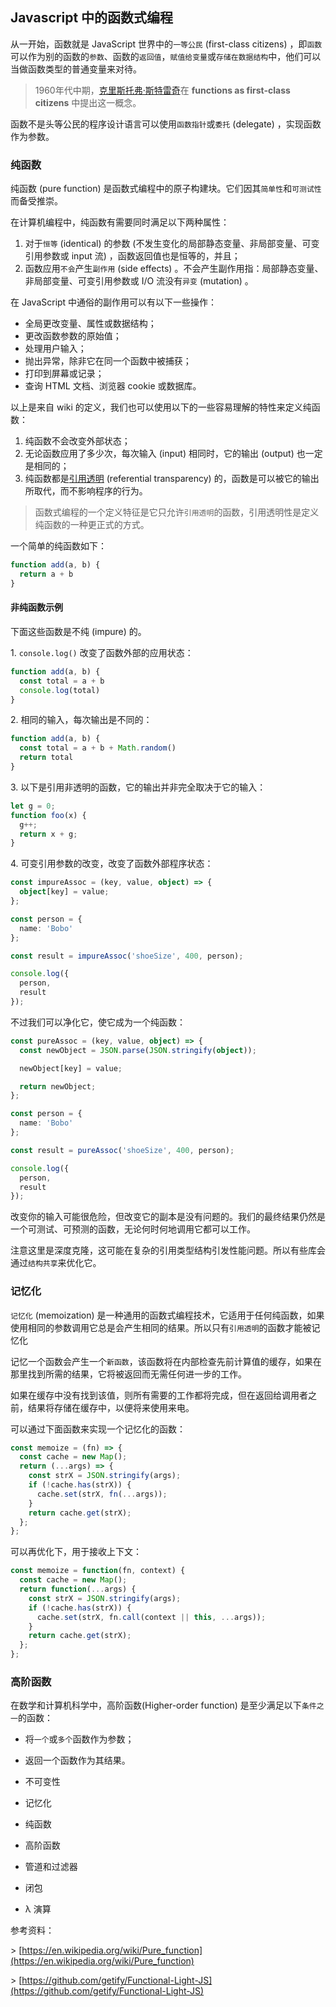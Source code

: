 ## Javascript 中的函数式编程 
从一开始，函数就是 JavaScript 世界中的`一等公民` (first-class citizens) ，即`函数`可以作为别的函数的`参数`、函数的`返回值`，`赋值给变量`或`存储在数据结构`中，他们可以当做函数类型的普通变量来对待。

> 1960年代中期，[克里斯托弗·斯特雷奇](https://zh.m.wikipedia.org/zh-hans/克里斯托弗·斯特雷奇)在 **functions as first-class citizens** 中提出这一概念。

函数不是头等公民的程序设计语言可以使用`函数指针`或`委托` (delegate) ，实现函数作为参数。

### 纯函数

纯函数 (pure function) 是函数式编程中的原子构建块。它们因其`简单性`和`可测试性`而备受推崇。

在计算机编程中，纯函数有需要同时满足以下两种属性：

1. 对于`恒等` (identical) 的参数 (不发生变化的局部静态变量、非局部变量、可变引用参数或 input 流) ，函数返回值也是恒等的，并且；
2. 函数应用`不会`产生`副作用` (side effects) 。不会产生副作用指：局部静态变量、非局部变量、可变引用参数或 I/O 流没有`异变` (mutation) 。

在 JavaScript 中通俗的副作用可以有以下一些操作：

* 全局更改变量、属性或数据结构；
* 更改函数参数的原始值；
* 处理用户输入；
* 抛出异常，除非它在同一个函数中被捕获；
* 打印到屏幕或记录；
* 查询 HTML 文档、浏览器 cookie 或数据库。

以上是来自 wiki 的定义，我们也可以使用以下的一些容易理解的特性来定义纯函数：

1. 纯函数不会改变外部状态；
2. 无论函数应用了多少次，每次输入 (input) 相同时，它的输出 (output) 也一定是相同的；
3. 纯函数都是[引用透明](https://en.wikipedia.org/wiki/Referential_transparency) (referential transparency) 的，函数是可以被它的输出所取代，而不影响程序的行为。

> 函数式编程的一个定义特征是它只允许`引用透明`的函数，引用透明性是定义纯函数的一种更正式的方式。

一个简单的纯函数如下：

``` ts
function add(a, b) {
  return a + b
}
```

#### 非纯函数示例

下面这些函数是不纯 (impure) 的。

1\. `console.log()` 改变了函数外部的应用状态：

``` ts
function add(a, b) {
  const total = a + b
  console.log(total)
}
```

2\. 相同的输入，每次输出是不同的：

``` ts
function add(a, b) {
  const total = a + b + Math.random()
  return total
}
```

3\. 以下是引用非透明的函数，它的输出并非完全取决于它的输入：

``` js
let g = 0;
function foo(x) {
  g++;
  return x + g;
}
```

4\. 可变引用参数的改变，改变了函数外部程序状态：

``` ts
const impureAssoc = (key, value, object) => {
  object[key] = value;
};

const person = {
  name: 'Bobo'
};

const result = impureAssoc('shoeSize', 400, person);

console.log({
  person,
  result
});
```

不过我们可以净化它，使它成为一个纯函数：

``` ts
const pureAssoc = (key, value, object) => {
  const newObject = JSON.parse(JSON.stringify(object));

  newObject[key] = value;

  return newObject;
};

const person = {
  name: 'Bobo'
};

const result = pureAssoc('shoeSize', 400, person);

console.log({
  person,
  result
});
```

改变你的输入可能很危险，但改变它的副本是没有问题的。我们的最终结果仍然是一个可测试、可预测的函数，无论何时何地调用它都可以工作。

注意这里是深度克隆，这可能在复杂的引用类型结构引发性能问题。所以有些库会通过`结构共享`来优化它。

### 记忆化

`记忆化` (memoization) 是一种通用的函数式编程技术，它适用于任何纯函数，如果使用相同的参数调用它总是会产生相同的结果。所以只有`引用透明`的函数才能被记忆化

记忆一个函数会产生一个`新函数`，该函数将在内部检查先前计算值的缓存，如果在那里找到所需的结果，它将被返回而无需任何进一步的工作。

如果在缓存中没有找到该值，则所有需要的工作都将完成，但在返回给调用者之前，结果将存储在缓存中，以便将来使用来电。

可以通过下面函数来实现一个记忆化的函数：

``` ts
const memoize = (fn) => {
  const cache = new Map();
  return (...args) => {
    const strX = JSON.stringify(args);
    if (!cache.has(strX)) {
      cache.set(strX, fn(...args));
    }
    return cache.get(strX);
  };
};
```

可以再优化下，用于接收上下文：

``` ts
const memoize = function(fn, context) {
  const cache = new Map();
  return function(...args) {
    const strX = JSON.stringify(args);
    if (!cache.has(strX)) {
      cache.set(strX, fn.call(context || this, ...args));
    }
    return cache.get(strX);
  };
};
```

### 高阶函数

在数学和计算机科学中，高阶函数(Higher-order function) 是至少满足以下`条件之一`的函数：

* 将`一个`或`多个`函数作为参数；
* 返回一个函数作为其结果。

* 不可变性
* 记忆化
* 纯函数
* 高阶函数
* 管道和过滤器
* 闭包
* λ 演算

参考资料：

\> [https://en.wikipedia.org/wiki/Pure_function](https://en.wikipedia.org/wiki/Pure_function)

\> [https://github.com/getify/Functional-Light-JS](https://github.com/getify/Functional-Light-JS)
